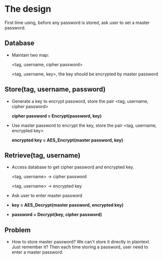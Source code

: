 # The design

First time using, before any password is stored, ask user to set a master password.



## Database

+ Maintain two map:

  <tag, username, cipher password>

  <tag, username, key>, the key should be encrypted by master password



## Store(tag, username, password)

+ Generate a key to encrypt password, store the pair <tag, username, cipher password>

  **cipher password = Encrypt(password, key)**

+ Use master password to encrypt the key, store the pair <tag, username, encrypted key>

  **encrypted key = AES_Encrypt(master password, key)**



## Retrieve(tag, username)

* Access database to get cipher password and encrypted key.

  <tag, username> -> cipher password

  <tag, username> -> encrypted key

* Ask user to enter master password

* **key = AES_Decrypt(master password, encrypted key)**

+ **password = Decrypt(key, cipher password)**



## Problem

+ How to store master password? We can't store it directly in plaintext. Just remember it? Then each time storing a password, user need to enter a master password. 
